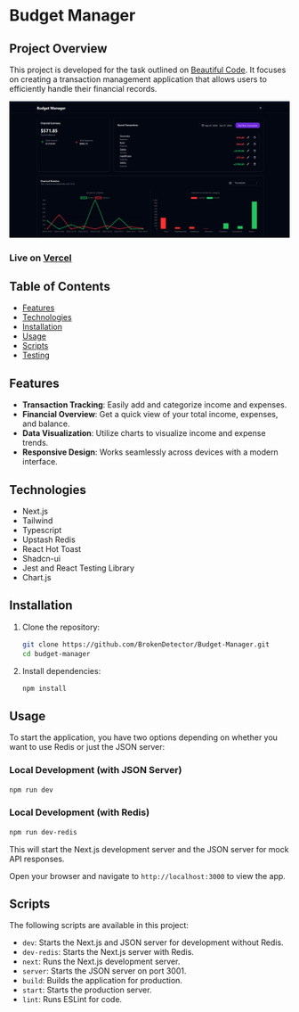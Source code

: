 # Budget Manager

## Project Overview

This project is developed for the task outlined on [Beautiful Code](https://beautifulcode.ru/task/frontend). It focuses on creating a transaction management application that allows users to efficiently handle their financial records.


![Alt text for the image](./images/screenshot.png)

### Live on [Vercel](https://budget-manager-six-ashy.vercel.app/)

## Table of Contents

- [Features](#features)
- [Technologies](#technologies)
- [Installation](#installation)
- [Usage](#usage)
- [Scripts](#scripts)
- [Testing](#testing)

## Features

- **Transaction Tracking**: Easily add and categorize income and expenses.
- **Financial Overview**: Get a quick view of your total income, expenses, and balance.
- **Data Visualization**: Utilize charts to visualize income and expense trends.
- **Responsive Design**: Works seamlessly across devices with a modern interface.

## Technologies

- Next.js
- Tailwind
- Typescript
- Upstash Redis
- React Hot Toast
- Shadcn-ui
- Jest and React Testing Library
- Chart.js

## Installation

1. Clone the repository:

   ```bash
   git clone https://github.com/BrokenDetector/Budget-Manager.git
   cd budget-manager
   ```

2. Install dependencies:

   ```bash
   npm install
   ```

## Usage

To start the application, you have two options depending on whether you want to use Redis or just the JSON server:

### Local Development (with JSON Server)

```bash
npm run dev
```

### Local Development (with Redis)

```bash
npm run dev-redis
```

This will start the Next.js development server and the JSON server for mock API responses.

Open your browser and navigate to `http://localhost:3000` to view the app.

## Scripts

The following scripts are available in this project:

- `dev`: Starts the Next.js and JSON server for development without Redis.
- `dev-redis`: Starts the Next.js server with Redis.
- `next`: Runs the Next.js development server.
- `server`: Starts the JSON server on port 3001.
- `build`: Builds the application for production.
- `start`: Starts the production server.
- `lint`: Runs ESLint for code.
